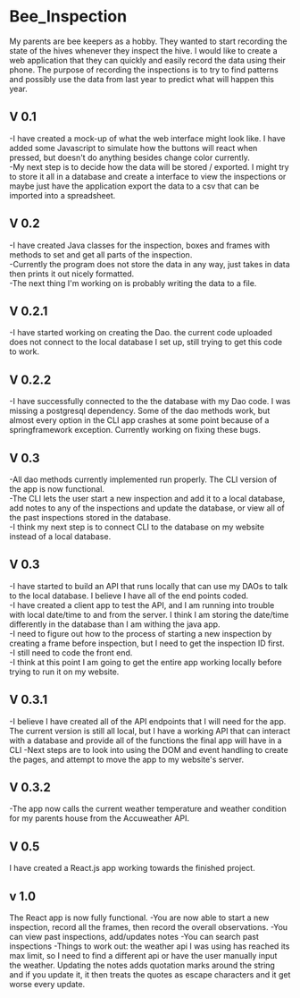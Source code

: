 # Bee_Inspection
My parents are bee keepers as a hobby. They wanted to start recording the state of the hives whenever they inspect the hive. I would like to create a web application that they can quickly and easily record the data using their phone. The purpose of recording the inspections is to try to find patterns and possibly use the data from last year to predict what will happen this year. 

## V 0.1
-I have created a mock-up of what the web interface might look like. I have added some Javascript to simulate how the buttons will react when pressed, but doesn't do anything besides change color currently.
<br>-My next step is to decide how the data will be stored / exported. I might try to store it all in a database and create a interface to view the inspections or maybe just have the application export the data to a csv that can be imported into a spreadsheet.

## V 0.2
-I have created Java classes for the inspection, boxes and frames with methods to set and get all parts of the inspection.
<br>-Currently the program does not store the data in any way, just takes in data then prints it out nicely formatted.
<br>-The next thing I'm working on is probably writing the data to a file.

## V 0.2.1
-I have started working on creating the Dao. the current code uploaded does not connect to the local database I set up, still trying to get this code to work.

## V 0.2.2
-I have successfully connected to the the database with my Dao code. I was missing a postgresql dependency. Some of the dao methods work, but almost every option in the CLI app crashes at some point because of a springframework exception. Currently working on fixing these bugs.

## V 0.3
-All dao methods currently implemented run properly. The CLI version of the app is now functional.
<br>-The CLI lets the user start a new inspection and add it to a local database, add notes to any of the inspections and update the database, or view all of the past inspections stored in the database.
<br>-I think my next step is to connect CLI to the database on my website instead of a local database. 

## V 0.3
-I have started to build an API that runs locally that can use my DAOs to talk to the local database. I believe I have all of the end points coded.
<br>-I have created a client app to test the API, and I am running into trouble with local date/time to and from the server. I think I am storing the date/time differently in the database than I am withing the java app.
<br>-I need to figure out how to the process of starting a new inspection by creating a frame before inspection, but I need to get the inspection ID first.
<br>-I still need to code the front end.
<br>-I think at this point I am going to get the entire app working locally before trying to run it on my website.

## V 0.3.1
-I believe I have created all of the API endpoints that I will need for the app. The current version is still all local, but I have a working API that can interact with a database and provide all of the functions the final app will have in a CLI
-Next steps are to look into using the DOM and event handling to create the pages, and attempt to move the app to my website's server.

## V 0.3.2
-The app now calls the current weather temperature and weather condition for my parents house from the Accuweather API. 

## V 0.5
I have created a React.js app working towards the finished project.

## v 1.0 
The React app is now fully functional. 
-You are now able to start a new inspection, record all the frames, then record the overall observations. 
-You can view past inspections, add/updates notes
-You can search past inspections
-Things to work out: the weather api I was using has reached its max limit, so I need to find a different api or have the user manually input the weather. Updating the notes adds quotation marks around the string and if you update it, it then treats the quotes as escape characters and it get worse every update.
